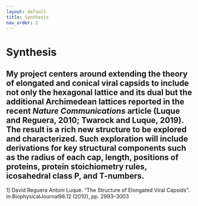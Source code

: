 ```yaml
---
layout: default
title: Synthesis
nav_order: 2
---
```


# Synthesis

My project centers around extending the theory of elongated and conical viral capsids to include not only the hexagonal lattice and its dual but the additional Archimedean lattices reported in the recent _Nature Communications_ article (Luque and Reguera, 2010; Twarock and Luque, 2019). The result is a rich new structure to be explored and characterized. Such exploration will include derivations for key structural components such as the radius of each cap, length, positions of proteins, protein stoichiometry rules, icosahedral class P, and T-numbers.
---
1]    David  Reguera  Antoni  Luque.  “The  Structure  of  Elongated  Viral  Capsids”.  In:BiophysicalJournal98.12 (2010), pp. 2993–3003

